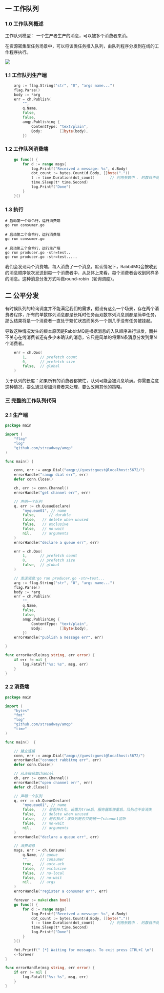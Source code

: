 ## 一 工作队列

### 1.0 工作队列概述

工作队列模型： 一个生产者生产的消息，可以被多个消费者来消。  

在资源密集型任务场景中，可以将该类任务推入队列，由队列程序分发到在线的工作程序执行。  

![](../../images/arch/rabbitmq-15.png)  

### 1.1 工作队列生产端
```go
	arg := flag.String("str", "0", "args name...")
	flag.Parse()
	body := *arg
	err = ch.Publish(
		"",     
		q.Name, 		
		false,  
		false, 
		amqp.Publishing {
			ContentType: "text/plain",
			Body:        []byte(body),
		})
```

### 1.2 工作队列消费端

```go
	go func() {
		for d := range msgs{
			log.Printf("Received a message: %s", d.Body)
			dot_count := bytes.Count(d.Body, []byte("."))
			t := time.Duration(dot_count)		// 利用参数中 . 的数目不同制作间隔
			time.Sleep(t* time.Second)
			log.Printf("Done")
		}
	}()
```

### 1.3 执行

```
# 启动第一个命令行，运行消费端
go run consumer.go

# 启动第二个命令行，运行消费端
go run consumer.go

# 启动第三个命令行，运行生产端
go run producer.go -str=test..
go run producer.go -str=test.....
```

我们会发现两个消费端，每人消费了一个消息。默认情况下，RabbitMQ会按收到的消息顺序依次发送到每一个消费者中，从总体上来看，每个消费者会收到同样多的消息。这种消息分发方式叫做round-robin（轮询调度）。 

## 二 公平分发

有时候队列的轮询调度并不能满足我们的需求，假设有这么一个场景，存在两个消费者程序，所有的单数序列消息都是长耗时任务而双数序列消息则都是简单任务，那么结果将是一个消费者一直处于繁忙状态而另外一个则几乎没有任务被挂起。  

导致这种情况发生的根本原因是RabbitMQ是根据消息的入队顺序进行派发，而并不关心在线消费者还有多少未确认的消息，它只是简单的将第N条消息分发到第N个消费者。 
```go
	err = ch.Qos(
		1,      // prefetch count
		0,      // prefetch size
		false,  // global
	)
```

关于队列的长度：如果所有的消费者都繁忙，队列可能会被消息填满。你需要注意这种情况，要么通过增加消费者来处理，要么改用其他的策略。  

### 三 完整的工作队列代码

### 2.1 生产端

```go
package main

import (
	"flag"
	"log"
	"github.com/streadway/amqp"
)

func main() {

	conn, err := amqp.Dial("amqp://guest:guest@localhost:5672/")
	errorHandle("ramqp dial err", err)
	defer conn.Close()

	ch, err := conn.Channel()
	errorHandle("get channel err", err)

	// 声明一个队列
	q, err := ch.QueueDeclare(
		"myqueue01", // name
		false,   	// durable
		false,   // delete when unused
		false,   // exclusive
		false,   // no-wait
		nil,     // arguments
	)
	errorHandle("declare a queue err", err)

	err = ch.Qos(
		1,      // prefetch count
		0,      // prefetch size
		false,  // global
	)

	// 发送消息:go run producer.go -str=test...
	arg := flag.String("str", "0", "args name...")
	flag.Parse()
	body := *arg
	err = ch.Publish(
		"",
		q.Name,
		false,
		false,
		amqp.Publishing {
			ContentType: "text/plain",
			Body:        []byte(body),
		})
	errorHandle("publish a message err", err)

}

func errorHandle(msg string, err error) {
	if err != nil {
		log.Fatalf("%s: %s", msg, err)
	}
}
```

### 2.2 消费端

```go
package main

import (
	"bytes"
	"fmt"
	"log"
	"github.com/streadway/amqp"
	"time"
)

func main()  {

	// 建立连接
	conn, err := amqp.Dial("amqp://guest:guest@localhost:5672/")
	errorHandle("connect rabbitmq err", err)
	defer conn.Close()

	// 从连接获取channel
	ch, err := conn.Channel()
	errorHandle("open channel err", err)
	defer ch.Close()

	// 声明一个队列
	q, err := ch.QueueDeclare(
		"myqueue01", // name
		false,   // 是否持久化，设置为true后，服务器即使重启，队列也不会消失
		false,   // delete when unused
		false,   // 是否独占：该队列是否只能被一个channel监听
		false,   // no-wait
		nil,     // arguments
	)
	errorHandle("declare a queue err", err)

	// 消费消息
	msgs, err := ch.Consume(
		q.Name, // queue
		"",     // consumer
		true,   // auto-ack
		false,  // exclusive
		false,  // no-local
		false,  // no-wait
		nil,    // args
	)
	errorHandle("register a consumer err", err)

	forever := make(chan bool)
	go func() {
		for d := range msgs{
			log.Printf("Received a message: %s", d.Body)
			dot_count := bytes.Count(d.Body, []byte("."))
			t := time.Duration(dot_count)		// 利用参数中 . 的数目不同制作间隔
			time.Sleep(t* time.Second)
			log.Printf("Done")
		}
	}()

	fmt.Printf(" [*] Waiting for messages. To exit press CTRL+C \n")
	<-forever
}

func errorHandle(msg string, err error) {
	if err != nil {
		log.Fatalf("%s: %s", msg, err)
	}
}
```
